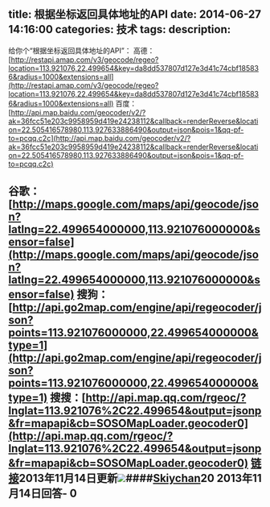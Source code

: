 title: 根据坐标返回具体地址的API
date: 2014-06-27 14:16:00
categories: 技术
tags: 
description:
---
给你个“根据坐标返回具体地址的API”：
高德：[http://restapi.amap.com/v3/geocode/regeo?location=113.921076,22.499654&key=da8dd537807d127e3d41c74cbf185836&radius=1000&extensions=all](http://restapi.amap.com/v3/geocode/regeo?location=113.921076,22.499654&key=da8dd537807d127e3d41c74cbf185836&radius=1000&extensions=all)
百度：[http://api.map.baidu.com/geocoder/v2/?ak=36fcc51e203c9958959d419e24238112&callback=renderReverse&location=22.505416578980,113.927633886490&output=json&pois=1&qq-pf-to=pcqq.c2c](http://api.map.baidu.com/geocoder/v2/?ak=36fcc51e203c9958959d419e24238112&callback=renderReverse&location=22.505416578980,113.927633886490&output=json&pois=1&qq-pf-to=pcqq.c2c)
<!--more-->

谷歌：[http://maps.google.com/maps/api/geocode/json?latlng=22.499654000000,113.921076000000&sensor=false](http://maps.google.com/maps/api/geocode/json?latlng=22.499654000000,113.921076000000&sensor=false)
搜狗：[http://api.go2map.com/engine/api/regeocoder/json?points=113.921076000000,22.499654000000&type=1](http://api.go2map.com/engine/api/regeocoder/json?points=113.921076000000,22.499654000000&type=1)
搜搜：[http://api.map.qq.com/rgeoc/?lnglat=113.921076%2C22.499654&output=jsonp&fr=mapapi&cb=SOSOMapLoader.geocoder0](http://api.map.qq.com/rgeoc/?lnglat=113.921076%2C22.499654&output=jsonp&fr=mapapi&cb=SOSOMapLoader.geocoder0)
[链接](http://segmentfault.com/q/1010000000328558/a-1020000000336551)2013年11月14日更新[![](http://sfault-avatar.b0.upaiyun.com/371/746/371746764-1030000000321445_small)](http://segmentfault.com/u/skiy)####[Skiychan](http://segmentfault.com/u/skiy)20
2013年11月14日回答- 0
- 


